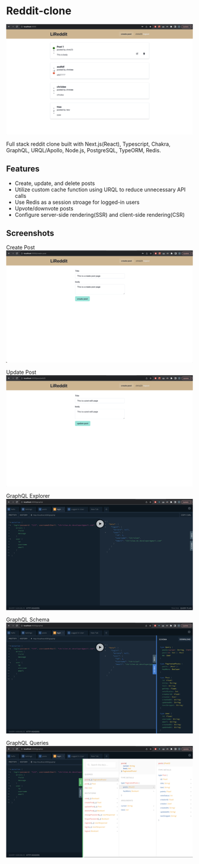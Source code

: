 # Reddit-clone

![Main Page](https://github.com/pachopa/reddit-clone/blob/master/screenshots/Ladning%20Page.png)

Full stack reddit clone built with Next.js(React), Typescript, Chakra, GraphQL, URQL/Apollo, Node.js, PostgreSQL, TypeORM, Redis.

## Features
- Create, update, and delete posts 
- Utilize custom cache function using URQL to reduce unnecessary API calls
- Use Redis as a session stroage for logged-in users
- Upvote/downvote posts
- Configure server-side rendering(SSR) and client-side rendering(CSR)

## Screenshots
Create Post
![Create Post](https://github.com/pachopa/reddit-clone/blob/master/screenshots/Create%20Post.png)

Update Post
![Update Post](https://github.com/pachopa/reddit-clone/blob/master/screenshots/Update%20Post.png)

GraphQL Explorer
![GraphQL Explorer](https://github.com/pachopa/reddit-clone/blob/master/screenshots/GraphQL%20Playground.png)

GraphQL Schema
![GraphQL Schema](https://github.com/pachopa/reddit-clone/blob/master/screenshots/GraphQL%20Schema.png)

GraphQL Queries
![GraphQL Queries](https://github.com/pachopa/reddit-clone/blob/master/screenshots/GraphQL%20Queries.png)



